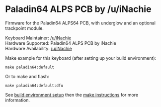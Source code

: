 # Paladin64 ALPS PCB by /u/iNachie

Firmware for the Paladin64 ALPS64 PCB, with underglow and an optional
trackpoint module.

Keyboard Maintainer: [/u/iNachie](https://github.com/nachie)  
Hardware Supported: Paladin64 ALPS PCB by iNachie  
Hardware Availability: [/u/iNachie](https://www.reddit.com/user/inachie/)

Make example for this keyboard (after setting up your build environment):

    make paladin64:default

Or to make and flash:

    make paladin64:default:dfu


See [build environment setup](https://docs.qmk.fm/#/getting_started_build_tools) then the [make instructions](https://docs.qmk.fm/#/getting_started_make_guide) for more information.
